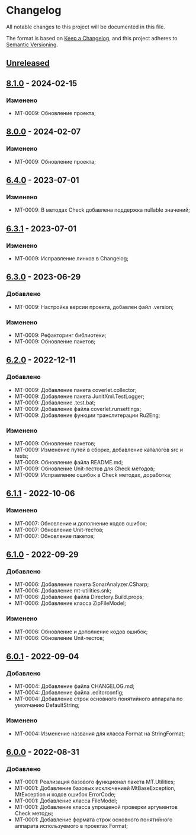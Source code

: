 # Changelog

All notable changes to this project will be documented in this file.

The format is based on [Keep a Changelog](https://keepachangelog.com/en/1.0.0/), and this project adheres to [Semantic Versioning](https://semver.org/spec/v2.0.0.html).

## [Unreleased]

## [8.1.0] - 2024-02-15

### Изменено

- MT-0009: Обновление проекта;

## [8.0.0] - 2024-02-07

### Изменено

- MT-0009: Обновление проекта;

## [6.4.0] - 2023-07-01

### Изменено

- MT-0009: В методах Check добавлена поддержка nullable значений;

## [6.3.1] - 2023-07-01

### Изменено

- MT-0009: Исправление линков в Changelog;

## [6.3.0] - 2023-06-29

### Добавлено

- MT-0009: Настройка версии проекта, добавлен файл .version;

### Изменено

- MT-0009: Рефакторинг библиотеки;
- MT-0009: Обновление пакетов;

## [6.2.0] - 2022-12-11

### Добавлено

- MT-0009: Добавление пакета coverlet.collector;
- MT-0009: Добавление пакета JunitXml.TestLogger;
- MT-0009: Добавление .test.bat;
- MT-0009: Добавление файла coverlet.runsettings;
- MT-0009: Добавление функции транслитерации Ru2Eng;

### Изменено

- MT-0009: Обновление пакетов;
- MT-0009: Изменение путей в сборке, добавление каталогов src и tests;
- MT-0009: Обновление файла README.md;
- MT-0009: Обновление Unit-тестов для Check методов;
- MT-0009: Исправление ошибок в Check методах, доработка;

## [6.1.1] - 2022-10-06

### Изменено

- MT-0007: Обновление и дополнение кодов ошибок;
- MT-0007: Обновление Unit-тестов;
- MT-0007: Обновление пакетов;

## [6.1.0] - 2022-09-29

### Добавлено

- MT-0006: Добавление пакета SonarAnalyzer.CSharp;
- MT-0006: Добавление mt-utilities.snk;
- MT-0006: Добавление файла Directory.Build.props;
- MT-0006: Добавление класса ZipFileModel;

### Изменено

- MT-0006: Обновление и дополнение кодов ошибок;
- MT-0006: Обновление Unit-тестов;

## [6.0.1] - 2022-09-04

### Добавлено

- MT-0004: Добавление файла CHANGELOG.md;
- MT-0004: Добавление файла .editorconfig;
- MT-0004: Добавление строк основного понятийного аппарата по умолчанию DefaultString;

### Изменено

- MT-0004: Изменение названия для класса Format на StringFormat;

## [6.0.0] - 2022-08-31

### Добавлено

- MT-0001: Реализация базового функционал пакета MT.Utilities;
- MT-0001: Добавление базовых исключенией MtBaseException, MtException и кодов ошибок ErrorCode;
- MT-0001: Добавление класса FileModel;
- MT-0001: Добавление класса упрощеной проверки аргументов Check методы;
- MT-0001: Добавление формата строк основного понятийного аппарата используемого в проектах Format;

[Unreleased]: https://github.com/g-aa/mt-utilities/compare/release-v8.1.0...main
[8.1.0]: https://github.com/g-aa/mt-utilities/compare/release-v8.0.0...release-v8.1.0
[8.0.0]: https://github.com/g-aa/mt-utilities/compare/release-v6.4.0...release-v8.0.0
[6.4.0]: https://github.com/g-aa/mt-utilities/compare/release-v6.3.1...release-v6.4.0
[6.3.1]: https://github.com/g-aa/mt-utilities/compare/release-v6.3.0...release-v6.3.1
[6.3.0]: https://github.com/g-aa/mt-utilities/compare/release-v6.2.0...release-v6.3.0
[6.2.0]: https://github.com/g-aa/mt-utilities/compare/release-v6.1.1...release-v6.2.0
[6.1.1]: https://github.com/g-aa/mt-utilities/compare/release-v6.1.0...release-v6.1.1
[6.1.0]: https://github.com/g-aa/mt-utilities/compare/release-v6.0.1...release-v6.1.0
[6.0.1]: https://github.com/g-aa/mt-utilities/compare/release-v6.0.0...release-v6.0.1
[6.0.0]: https://github.com/g-aa/mt-utilities/releases/tag/release-v6.0.0